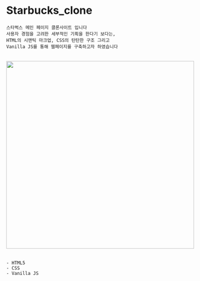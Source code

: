 # Starbucks_clone

```
스타벅스 메인 페이지 클론사이트 입니다
사용자 경험을 고려한 세부적인 기획을 한다기 보다는,
HTML의 시맨틱 마크업, CSS의 탄탄한 구조 그리고
Vanilla JS를 통해 웹페이지를 구축하고자 하였습니다
```

<br>

<image src="imgs/starbucks.PNG" width="500">

<br>
<br>

```
- HTML5
- CSS
- Vanilla JS
```
